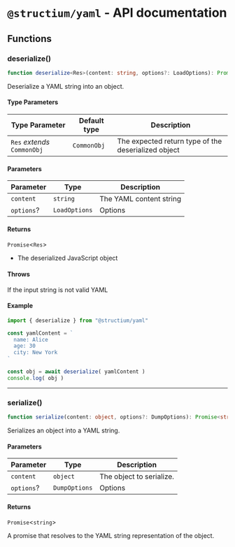 # `@structium/yaml` - API documentation

## Functions

### deserialize()

```ts
function deserialize<Res>(content: string, options?: LoadOptions): Promise<Res>
```

Deserialize a YAML string into an object.

#### Type Parameters

| Type Parameter | Default type | Description |
| ------ | ------ | ------ |
| `Res` *extends* `CommonObj` | `CommonObj` | The expected return type of the deserialized object |

#### Parameters

| Parameter | Type | Description |
| ------ | ------ | ------ |
| `content` | `string` | The YAML content string |
| `options`? | `LoadOptions` | Options |

#### Returns

`Promise`\<`Res`\>

- The deserialized JavaScript object

#### Throws

If the input string is not valid YAML

#### Example

```ts
import { deserialize } from "@structium/yaml"

const yamlContent = `
  name: Alice
  age: 30
  city: New York
`

const obj = await deserialize( yamlContent )
console.log( obj )
```

***

### serialize()

```ts
function serialize(content: object, options?: DumpOptions): Promise<string>
```

Serializes an object into a YAML string.

#### Parameters

| Parameter | Type | Description |
| ------ | ------ | ------ |
| `content` | `object` | The object to serialize. |
| `options`? | `DumpOptions` | Options |

#### Returns

`Promise`\<`string`\>

A promise that resolves to the YAML string representation of the object.
